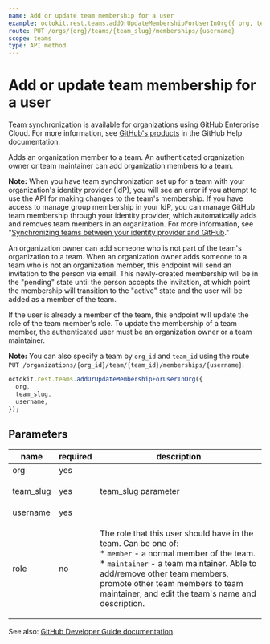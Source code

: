 ```yaml
---
name: Add or update team membership for a user
example: octokit.rest.teams.addOrUpdateMembershipForUserInOrg({ org, team_slug, username })
route: PUT /orgs/{org}/teams/{team_slug}/memberships/{username}
scope: teams
type: API method
---
```


# Add or update team membership for a user

Team synchronization is available for organizations using GitHub Enterprise Cloud. For more information, see [GitHub's products](https://help.github.com/github/getting-started-with-github/githubs-products) in the GitHub Help documentation.

Adds an organization member to a team. An authenticated organization owner or team maintainer can add organization members to a team.

**Note:** When you have team synchronization set up for a team with your organization's identity provider (IdP), you will see an error if you attempt to use the API for making changes to the team's membership. If you have access to manage group membership in your IdP, you can manage GitHub team membership through your identity provider, which automatically adds and removes team members in an organization. For more information, see "[Synchronizing teams between your identity provider and GitHub](https://help.github.com/articles/synchronizing-teams-between-your-identity-provider-and-github/)."

An organization owner can add someone who is not part of the team's organization to a team. When an organization owner adds someone to a team who is not an organization member, this endpoint will send an invitation to the person via email. This newly-created membership will be in the "pending" state until the person accepts the invitation, at which point the membership will transition to the "active" state and the user will be added as a member of the team.

If the user is already a member of the team, this endpoint will update the role of the team member's role. To update the membership of a team member, the authenticated user must be an organization owner or a team maintainer.

**Note:** You can also specify a team by `org_id` and `team_id` using the route `PUT /organizations/{org_id}/team/{team_id}/memberships/{username}`.

```js
octokit.rest.teams.addOrUpdateMembershipForUserInOrg({
  org,
  team_slug,
  username,
});
```

## Parameters

<table>
  <thead>
    <tr>
      <th>name</th>
      <th>required</th>
      <th>description</th>
    </tr>
  </thead>
  <tbody>
    <tr><td>org</td><td>yes</td><td>

</td></tr>
<tr><td>team_slug</td><td>yes</td><td>

team_slug parameter

</td></tr>
<tr><td>username</td><td>yes</td><td>

</td></tr>
<tr><td>role</td><td>no</td><td>

The role that this user should have in the team. Can be one of:  
\* `member` - a normal member of the team.  
\* `maintainer` - a team maintainer. Able to add/remove other team members, promote other team members to team maintainer, and edit the team's name and description.

</td></tr>
  </tbody>
</table>

See also: [GitHub Developer Guide documentation](https://docs.github.com/rest/reference/teams#add-or-update-team-membership-for-a-user).

